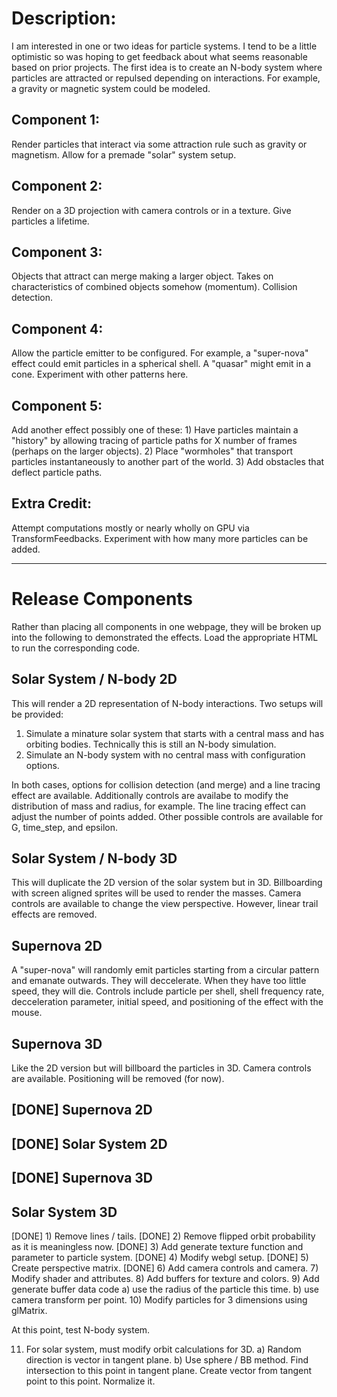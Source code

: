 # Description:

I am interested in one or two ideas for particle systems.  I tend to be a little optimistic so was hoping to get feedback about what seems reasonable based on prior projects.  The first idea is to create an N-body system where particles are attracted or repulsed depending on interactions.  For example, a gravity or magnetic system could be modeled.  

## Component 1:

Render particles that interact via some attraction rule such as gravity or magnetism.  Allow for a premade "solar" system setup.

## Component 2:

Render on a 3D projection with camera controls or in a texture.  Give particles a lifetime.

## Component 3:

Objects that attract can merge making a larger object.  Takes on characteristics of combined objects somehow (momentum).  Collision detection.

## Component 4:

Allow the particle emitter to be configured.  For example, a "super-nova" effect could emit particles in a spherical shell.  A "quasar" might emit in a cone.  Experiment with other patterns here.

## Component 5:

Add another effect possibly one of these:  1)  Have particles maintain a "history" by allowing tracing of particle paths for X number of frames (perhaps on the larger objects).  2)  Place "wormholes" that transport particles instantaneously to another part of the world.  3)  Add obstacles that deflect particle paths.

## Extra Credit:

Attempt computations mostly or nearly wholly on GPU via TransformFeedbacks.  Experiment with how many more particles can be added.

---------------------------------------------------------------------------------------

# Release Components

Rather than placing all components in one webpage, they will be broken up into the following to demonstrated the effects.  Load the appropriate HTML to run the corresponding code.

## Solar System / N-body 2D

This will render a 2D representation of N-body interactions.  Two setups will be provided:

1) Simulate a minature solar system that starts with a central mass and has orbiting bodies.  Technically this is still an N-body simulation.
2) Simulate an N-body system with no central mass with configuration options.

In both cases, options for collision detection (and merge) and a line tracing effect are available.  Additionally controls are availabe to modify the distribution of mass and radius, for example.  The line tracing effect can adjust the number of points added.  Other possible controls are available for G, time_step, and epsilon.

## Solar System / N-body 3D

This will duplicate the 2D version of the solar system but in 3D.  Billboarding with screen aligned sprites will be used to render the masses.  Camera controls are available to change the view perspective.  However, linear trail effects are removed.

## Supernova 2D

A "super-nova" will randomly emit particles starting from a circular pattern and emanate outwards.  They will deccelerate.  When they have too little speed, they will die.  Controls include particle per shell, shell frequency rate, decceleration parameter, initial speed, and positioning of the effect with the mouse.

## Supernova 3D

Like the 2D version but will billboard the particles in 3D.  Camera controls are available.  Positioning will be removed (for now).

## [DONE] Supernova 2D

## [DONE] Solar System 2D

## [DONE] Supernova 3D

## Solar System 3D

[DONE] 1) Remove lines / tails.
[DONE] 2) Remove flipped orbit probability as it is meaningless now.
[DONE] 3) Add generate texture function and parameter to particle system.
[DONE] 4) Modify webgl setup.
[DONE] 5) Create perspective matrix.
[DONE] 6) Add camera controls and camera.
7) Modify shader and attributes.
8) Add buffers for texture and colors.
9) Add generate buffer data code
   a) use the radius of the particle this time.
   b) use camera transform per point.
10) Modify particles for 3 dimensions using glMatrix.

At this point, test N-body system.

11) For solar system, must modify orbit calculations for 3D.
    a) Random direction is vector in tangent plane.
    b) Use sphere / BB method.  Find intersection to this point in tangent plane.
       Create vector from tangent point to this point.  Normalize it.

